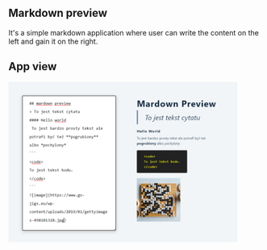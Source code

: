 ## Markdown preview
It's a simple markdown application where user can write the content on the left and gain it on the right.

## App view
<img src="https://github.com/ukasz1/React-projects-with-John-Smilga/blob/main/16-markdown-preview/app%20view.PNG?raw=true" width="90%" />
